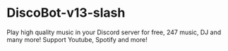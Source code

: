 # DiscoBot-v13-slash
Play high quality music in your Discord server for free, 247 music, DJ and many more! Support Youtube, Spotify and more!
